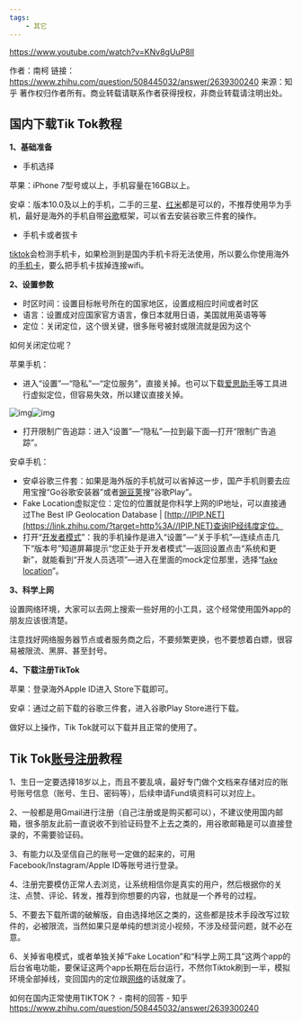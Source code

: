 ```yaml
---
tags:
    - 其它
---
```


https://www.youtube.com/watch?v=KNv8gUuP8lI



作者：南柯
链接：https://www.zhihu.com/question/508445032/answer/2639300240
来源：知乎
著作权归作者所有。商业转载请联系作者获得授权，非商业转载请注明出处。



## 国内下载Tik Tok教程

**1、基础准备**

- 手机选择

苹果：iPhone 7型号或以上，手机容量在16GB以上。

安卓：版本10.0及以上的手机，二手的三星、[红米](https://www.zhihu.com/search?q=红米&search_source=Entity&hybrid_search_source=Entity&hybrid_search_extra={"sourceType"%3A"answer"%2C"sourceId"%3A2639300240})都是可以的，不推荐使用华为手机，最好是海外的手机自带[谷歌](https://www.zhihu.com/search?q=谷歌&search_source=Entity&hybrid_search_source=Entity&hybrid_search_extra={"sourceType"%3A"answer"%2C"sourceId"%3A2639300240})框架，可以省去安装谷歌三件套的操作。

- 手机卡或者拔卡

[tiktok](https://www.zhihu.com/search?q=tiktok&search_source=Entity&hybrid_search_source=Entity&hybrid_search_extra={"sourceType"%3A"answer"%2C"sourceId"%3A2639300240})会检测手机卡，如果检测到是国内手机卡将无法使用，所以要么你使用海外的[手机卡](https://www.zhihu.com/search?q=手机卡&search_source=Entity&hybrid_search_source=Entity&hybrid_search_extra={"sourceType"%3A"answer"%2C"sourceId"%3A2639300240})，要么把手机卡拔掉连接wifi。

**2、设置参数**

- 时区时间：设置目标帐号所在的国家地区，设置成相应时间或者时区
- 语言：设置成对应国家官方语言，像日本就用日语，美国就用英语等等
- 定位：关闭定位，这个很关键，很多账号被封或限流就是因为这个

如何关闭定位呢？

苹果手机：

- 进入“设置”—“隐私”—“定位服务”，直接关掉。也可以下载[爱思助手](https://www.zhihu.com/search?q=爱思助手&search_source=Entity&hybrid_search_source=Entity&hybrid_search_extra={"sourceType"%3A"answer"%2C"sourceId"%3A2639300240})等工具进行虚拟定位，但容易失效，所以建议直接关掉。

![img](https://pic1.zhimg.com/50/v2-2a981f717f678c029d76be852b0c72ee_720w.jpg?source=1940ef5c)![img](https://pic1.zhimg.com/80/v2-2a981f717f678c029d76be852b0c72ee_720w.webp?source=1940ef5c)



- 打开限制广告追踪：进入“设置”—“隐私”—拉到最下面—打开“限制广告追踪”。

安卓手机：

- 安卓谷歌三件套：如果是海外版的手机就可以省掉这一步，国产手机则要去应用宝搜“Go谷歌安装器”或者[豌豆荚](https://www.zhihu.com/search?q=豌豆荚&search_source=Entity&hybrid_search_source=Entity&hybrid_search_extra={"sourceType"%3A"answer"%2C"sourceId"%3A2639300240})搜“谷歌Play”。
- Fake Location虚拟定位：定位的位置就是你科学上网的IP地址，可以直接通过The Best IP Geolocation Database | [http://IPIP.NET](https://link.zhihu.com/?target=http%3A//IPIP.NET)查询IP经纬度定位。
- 打开“[开发者模式](https://www.zhihu.com/search?q=开发者模式&search_source=Entity&hybrid_search_source=Entity&hybrid_search_extra={"sourceType"%3A"answer"%2C"sourceId"%3A2639300240})”：我的手机操作是进入“设置”—“关于手机”—连续点击几下“版本号”知道屏幕提示“您正处于开发者模式”—返回设置点击“系统和更新”，就能看到“开发人员选项”—进入在里面的mock定位那里，选择“[fake location](https://www.zhihu.com/search?q=fake+location&search_source=Entity&hybrid_search_source=Entity&hybrid_search_extra={"sourceType"%3A"answer"%2C"sourceId"%3A2639300240})”。

**3、科学上网**

设置网络环境，大家可以去网上搜索一些好用的小工具，这个经常使用国外app的朋友应该很清楚。

注意找好网络服务器节点或者服务商之后，不要频繁更换，也不要想着白嫖，很容易被限流、黑屏、甚至封号。

**4、下载注册TikTok**

苹果：登录海外Apple ID进入 Store下载即可。

安卓：通过之前下载的谷歌三件套，进入谷歌Play Store进行下载。

做好以上操作，Tik Tok就可以下载并且正常的使用了。

## **Tik Tok[账号注册](https://www.zhihu.com/search?q=账号注册&search_source=Entity&hybrid_search_source=Entity&hybrid_search_extra={"sourceType"%3A"answer"%2C"sourceId"%3A2639300240})教程**

1、生日一定要选择18岁以上，而且不要乱填，最好专门做个文档来存储对应的账号账号信息（账号、生日、密码等），后续申请Fund填资料可以对应上。

2、一般都是用Gmail进行注册（自己注册或是购买都可以），不建议使用国内邮箱，很多朋友此前一直说收不到验证码登不上去之类的，用谷歌邮箱是可以直接登录的，不需要验证码。

3、有能力以及坚信自己的账号一定做的起来的，可用Facebook/Instagram/Apple ID等账号进行登录。

4、注册完要模仿正常人去浏览，让系统相信你是真实的用户，然后根据你的关注、点赞、评论、转发，推荐到你想要的内容，也就是一个养号的过程。

5、不要去下载所谓的破解版，自由选择地区之类的，这些都是技术手段改写过软件的，必被限流，当然如果只是单纯的想浏览小视频，不涉及经营问题，就不必在意。

6、关掉省电模式，或者单独关掉“Fake Location”和“科学上网工具”这两个app的后台省电功能，要保证这两个app长期在后台运行，不然你Tiktok刷到一半，模拟环境全部掉线，变回国内的定位跟[网络](https://www.zhihu.com/search?q=网络&search_source=Entity&hybrid_search_source=Entity&hybrid_search_extra={"sourceType"%3A"answer"%2C"sourceId"%3A2639300240})的话就废了。



如何在国内正常使用TIKTOK？ - 南柯的回答 - 知乎 https://www.zhihu.com/question/508445032/answer/2639300240
